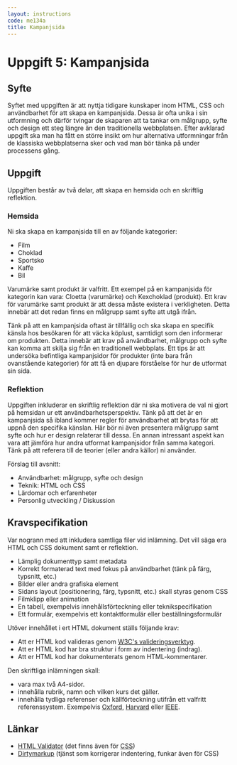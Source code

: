 ```yaml
---
layout: instructions
code: me134a
title: Kampanjsida
---
```


# Uppgift 5: Kampanjsida

## Syfte

Syftet med uppgiften är att nyttja tidigare kunskaper inom HTML, CSS och användbarhet för att skapa en kampanjsida. Dessa är ofta unika i sin utformning och därför tvingar de skaparen att ta tankar om målgrupp, syfte och design ett steg längre än den traditionella webbplatsen. Efter avklarad uppgift ska man ha fått en större insikt om hur alternativa utformningar från de klassiska webbplatserna sker och vad man bör tänka på under processens gång.

## Uppgift

Uppgiften består av två delar, att skapa en hemsida och en skriftlig reflektion.

### Hemsida

Ni ska skapa en kampanjsida till en av följande kategorier:

* Film
* Choklad
* Sportsko
* Kaffe
* Bil

Varumärke samt produkt är valfritt. Ett exempel på en kampanjsida för kategorin kan vara: Cloetta (varumärke) och Kexchoklad (produkt). Ett krav för varumärke samt produkt är att dessa måste existera i verkligheten. Detta innebär att det redan finns en målgrupp samt syfte att utgå ifrån.

Tänk på att en kampanjsida oftast är tillfällig och ska skapa en specifik känsla hos besökaren för att väcka köplust, samtidigt som den informerar om produkten. Detta innebär att krav på användbarhet, målgrupp och syfte kan komma att skilja sig från en traditionell webbplats. Ett tips är att undersöka befintliga kampanjsidor för produkter (inte bara från ovanstående kategorier) för att få en djupare förståelse för hur de utformat sin sida.

### Reflektion

Uppgiften inkluderar en skriftlig reflektion där ni ska motivera de val ni gjort på hemsidan ur ett användbarhetsperspektiv. Tänk på att det är en kampanjsida så ibland kommer regler för användbarhet att brytas för att uppnå den specifika känslan. Här bör ni även presentera målgrupp samt syfte och hur er design relaterar till dessa. En annan intressant aspekt kan vara att jämföra hur andra utformat kampanjsidor från samma kategori. Tänk på att referera till de teorier (eller andra källor) ni använder.

Förslag till avsnitt:

* Användbarhet: målgrupp, syfte och design
* Teknik: HTML och CSS
* Lärdomar och erfarenheter
* Personlig utveckling / Diskussion

## Kravspecifikation

Var nogrann med att inkludera samtliga filer vid inlämning. Det vill säga era HTML och CSS dokument samt er reflektion.

* Lämplig dokumenttyp samt metadata
* Korrekt formaterad text med fokus på användbarhet (tänk på färg, typsnitt, etc.)
* Bilder eller andra grafiska element
* Sidans layout (positionering, färg, typsnitt, etc.) skall styras genom CSS
* Filmklipp eller animation
* En tabell, exempelvis innehållsförteckning eller teknikspecifikation
* Ett formulär, exempelvis ett kontaktformulär eller beställningsformulär

Utöver innehållet i ert HTML dokument ställs följande krav:

* Att er HTML kod valideras genom [W3C's valideringsverktyg][validator].
* Att er HTML kod har bra struktur i form av indentering (indrag).
* Att er HTML kod har dokumenterats genom HTML-kommentarer.

Den skriftliga inlämningen skall:

* vara max två A4-sidor.
* innehålla rubrik, namn och vilken kurs det gäller.
* innehålla tydliga referenser och källförteckning utifrån ett valfritt referenssystem. Exempelvis [Oxford][oxford], [Harvard][harvard] eller [IEEE][ieee].

## Länkar

* [HTML Validator][validator] (det finns även för [CSS][css validator])
* [Dirtymarkup][dirtymarkup] (tjänst som korrigerar indentering, funkar även för CSS)

[css validator]: http://jigsaw.w3.org/css-validator/
[validator]: http://validator.w3.org
[dirtymarkup]: http://www.dirtymarkup.com/
[ieee]: http://www.ieee.org/documents/ieeecitationref.pdf
[oxford]: http://www.ub.umu.se/skriva/skriva-referenser/referenser-oxford
[harvard]: http://www.ub.umu.se/skriva/skriva-referenser/referenser-harvard

